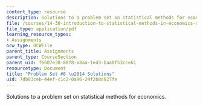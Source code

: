 ```yaml
---
content_type: resource
description: Solutions to a problem set on statistical methods for economics.
file: /courses/14-30-introduction-to-statistical-methods-in-economics-spring-2009/7db83ceb44efc1c20a9624f2b8d827fe_MIT14_30s09_sol_pset08.pdf
file_type: application/pdf
learning_resource_types:
- Assignments
ocw_type: OCWFile
parent_title: Assignments
parent_type: CourseSection
parent_uid: f6607e30-88f8-a8aa-1ed3-baa0f53cce61
resourcetype: Document
title: "Problem Set #8 \u2014 Solutions"
uid: 7db83ceb-44ef-c1c2-0a96-24f2b8d827fe
---
```

Solutions to a problem set on statistical methods for economics.

